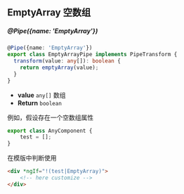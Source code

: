 ## EmptyArray 空数组

##### @Pipe({name: 'EmptyArray'})

```typescript
@Pipe({name: 'EmptyArray'})
export class EmptyArrayPipe implements PipeTransform {
  transform(value: any[]): boolean {
    return emptyArray(value);
  }
}
```

- **value** `any[]` 数组
- **Return** `boolean`

例如，假设存在一个空数组属性

```typescript
export class AnyComponent {
    test = [];
}
```

在模版中判断使用

```html
<div *ngIf="!(test|EmptyArray)">
    <!-- here customize -->
</div>
```
